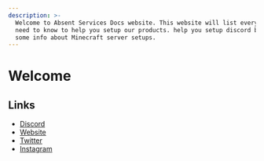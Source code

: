```yaml
---
description: >-
  Welcome to Absent Services Docs website. This website will list everything you
  need to know to help you setup our products. help you setup discord bots, and
  some info about Minecraft server setups.
---
```


# Welcome

## Links

* [Discord](https://discord.gg/jYM3CXt)
* [Website](http://absentservices.xyz/)
* [Twitter](https://twitter.com/AbsentServices)
* [Instagram](https://www.instagram.com/absentservices/)





